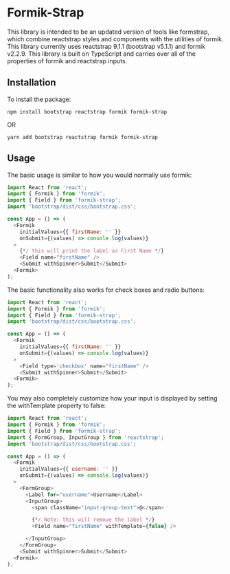 # Formik-Strap

This library is intended to be an updated version of tools like formstrap, which combine reactstrap styles and components with the utilities of formik. This library currently uses reactstrap 9.1.1 (bootstrap v5.1.1) and formik v2.2.9. This library is built on TypeScript and carries over all of the properties of formik and reactstrap inputs.

## Installation

To install the package:

`npm install bootstrap reactstrap formik formik-strap`

OR

`yarn add bootstrap reactstrap formik formik-strap`

## Usage

The basic usage is similar to how you would normally use formik:

```javascript
import React from 'react';
import { Formik } from 'formik';
import { Field } from 'formik-strap';
import 'bootstrap/dist/css/bootstrap.css';

const App = () => (
  <Formik
    initialValues={{ firstName: '' }}
    onSubmit={(values) => console.log(values)}
  >
    {*/ this will print the label as First Name */}
    <Field name="firstName" />
    <Submit withSpinner>Submit</Submit>
  <Formik>
);
```

The basic functionality also works for check boxes and radio buttons:

```javascript
import React from 'react';
import { Formik } from 'formik';
import { Field } from 'formik-strap';
import 'bootstrap/dist/css/bootstrap.css';

const App = () => (
  <Formik
    initialValues={{ firstName: '' }}
    onSubmit={(values) => console.log(values)}
  >
    <Field type='checkbox' name="firstName" />
    <Submit withSpinner>Submit</Submit>
  <Formik>
);
```

You may also completely customize how your input is displayed by setting the withTemplate property to false:

```javascript
import React from 'react';
import { Formik } from 'formik';
import { Field } from 'formik-strap';
import { FormGroup, InputGroup } from 'reactstrap';
import 'bootstrap/dist/css/bootstrap.css';

const App = () => (
  <Formik
    initialValues={{ username: '' }}
    onSubmit={(values) => console.log(values)}
  >
    <FormGroup>
      <Label for="username">Username</Label>
      <InputGroup>
        <span className="input-group-text">@</span>

        {*/ Note: this will remove the label */}
        <Field name="firstName" withTemplate={false} />

      </InputGroup>
    </FormGroup>
    <Submit withSpinner>Submit</Submit>
  <Formik>
);
```
